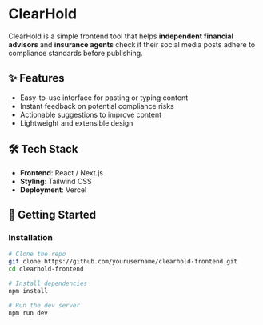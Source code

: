 
# ClearHold  

ClearHold is a simple frontend tool that helps **independent financial advisors** and **insurance agents** check if their social media posts adhere to compliance standards before publishing.  

## ✨ Features  
- Easy-to-use interface for pasting or typing content  
- Instant feedback on potential compliance risks  
- Actionable suggestions to improve content  
- Lightweight and extensible design  

## 🛠️ Tech Stack  
- **Frontend**: React / Next.js  
- **Styling**: Tailwind CSS  
- **Deployment**: Vercel  

## 🚀 Getting Started  

### Installation  
```bash
# Clone the repo
git clone https://github.com/yourusername/clearhold-frontend.git
cd clearhold-frontend

# Install dependencies
npm install

# Run the dev server
npm run dev
